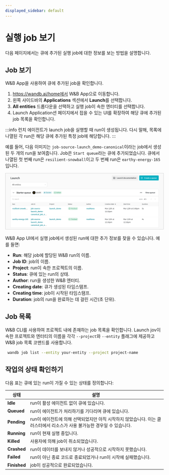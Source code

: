 ```yaml
---
displayed_sidebar: default
---
```


# 실행 job 보기

다음 페이지에서는 큐에 추가된 실행 job에 대한 정보를 보는 방법을 설명합니다.

## Job 보기

W&B App을 사용하여 큐에 추가된 job을 확인합니다.

1. https://wandb.ai/home에서 W&B App으로 이동합니다.
2. 왼쪽 사이드바의 **Applications** 섹션에서 **Launch**를 선택합니다.
3. **All entities** 드롭다운을 선택하고 실행 job이 속한 엔터티를 선택합니다.
4. Launch Application션 페이지에서 접을 수 있는 UI를 확장하여 해당 큐에 추가된 job 목록을 확인합니다.

:::info
런치 에이전트가 launch job을 실행할 때 run이 생성됩니다. 다시 말해, 목록에 나열된 각 run은 해당 큐에 추가된 특정 job에 해당합니다.
:::

예를 들어, 다음 이미지는 `job-source-launch_demo-canonical`이라는 job에서 생성된 두 개의 run을 보여줍니다. Job은 `Start queue`라는 큐에 추가되었습니다. 큐에서 나열된 첫 번째 run은 `resilient-snowball`이고 두 번째 run은 `earthy-energy-165`입니다.


![](/images/launch/launch_jobs_status.png)

W&B App UI에서 실행 job에서 생성된 run에 대한 추가 정보를 찾을 수 있습니다. 예를 들면:
   - **Run**: 해당 job에 할당된 W&B run의 이름.
   - **Job ID**: job의 이름.
   - **Project**: run이 속한 프로젝트의 이름.
   - **Status**: 큐에 있는 run의 상태.
   - **Author**: run을 생성한 W&B 엔터티.
   - **Creating date**: 큐가 생성된 타임스탬프.
   - **Creating time**: job이 시작된 타임스탬프.
   - **Duration**: job의 run을 완료하는 데 걸린 시간(초 단위).

## Job 목록
W&B CLI를 사용하여 프로젝트 내에 존재하는 job 목록을 확인합니다. Launch jov이 속한 프로젝트와 엔터티의 이름을 각각 `--project`와 `--entity` 플래그에 제공하고 W&B job 목록 코맨드를 사용합니다.

```bash
 wandb job list --entity your-entity --project project-name
```

## 작업의 상태 확인하기

다음 표는 큐에 있는 run이 가질 수 있는 상태를 정의합니다:


| 상태 | 설명 |
| --- | --- |
| **Idle** | run이 활성 에이전트 없이 큐에 있습니다. |
| **Queued** | run이 에이전트가 처리하기를 기다리며 큐에 있습니다. |
| **Pending** | run이 에이전트에 의해 선택되었지만 아직 시작하지 않았습니다. 이는 클러스터에서 리소스가 사용 불가능한 경우일 수 있습니다. |
| **Running** | run이 현재 실행 중입니다. |
| **Killed** | 사용자에 의해 job이 취소되었습니다. |
| **Crashed** | run이 데이터를 보내지 않거나 성공적으로 시작하지 못했습니다. |
| **Failed** | run이 아닌 종료 코드로 종료되었거나 run이 시작에 실패했습니다. |
| **Finished** | job이 성공적으로 완료되었습니다. |